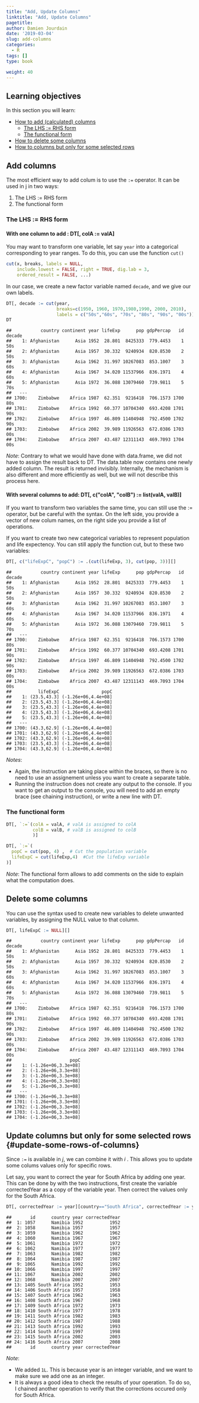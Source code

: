 ```yaml
---
title: "Add, Update Columns"
linktitle: "Add, Update Columns"
pagetitle: 
author: Damien Jourdain
date: '2019-03-04'
slug: add-columns
categories:
  - R
tags: []
type: book

weight: 40
---
```





## Learning objectives

In this section you will learn:

+ [How to add (calculated) columns](#add-columns)
  + [The LHS := RHS form](#the-lhs-rhs-form)
  + [The functional form](#the-functional-form)
+ [How to delete some columns](#delete-some-columns)
+ [How to columns but only for some selected rows](#update-some-rows-of-columns)

## Add columns

The most efficient way to add colum is to use the `:=` operator. It can be used in j in two ways:

1.  The LHS := RHS form
2.  The functional form


### The LHS := RHS form
#### With one column to add : DT[, colA := valA]

You may want to transform one variable, let say `year` into a categorical corresponding to year ranges. To do this, you can use the function `cut()`


```r
cut(x, breaks, labels = NULL,
    include.lowest = FALSE, right = TRUE, dig.lab = 3,
    ordered_result = FALSE, ...)
```

In our case, we create a new factor variable named `decade`, and we give our own labels.


```r
DT[, decade := cut(year, 
                   breaks=c(1950, 1960, 1970,1980,1990, 2000, 2010), 
                   labels = c("50s","60s", "70s", "80s", "90s", "00s"))]
DT
```

```
##           country continent year lifeExp      pop gdpPercap   id decade
##    1: Afghanistan      Asia 1952  28.801  8425333  779.4453    1    50s
##    2: Afghanistan      Asia 1957  30.332  9240934  820.8530    2    50s
##    3: Afghanistan      Asia 1962  31.997 10267083  853.1007    3    60s
##    4: Afghanistan      Asia 1967  34.020 11537966  836.1971    4    60s
##    5: Afghanistan      Asia 1972  36.088 13079460  739.9811    5    70s
##   ---                                                                  
## 1700:    Zimbabwe    Africa 1987  62.351  9216418  706.1573 1700    80s
## 1701:    Zimbabwe    Africa 1992  60.377 10704340  693.4208 1701    90s
## 1702:    Zimbabwe    Africa 1997  46.809 11404948  792.4500 1702    90s
## 1703:    Zimbabwe    Africa 2002  39.989 11926563  672.0386 1703    00s
## 1704:    Zimbabwe    Africa 2007  43.487 12311143  469.7093 1704    00s
```

_Note_: Contrary to what we would have done with data.frame, we did not have to assign the result back to DT. The data.table now contains one newly added column. The result is returned invisibly. Internally, the mechanism is also different and more efficiently as well, but we will not describe this process here. 

#### With several columns to add: DT[, c("colA", "colB") := list(valA, valB)]

If you want to transform two variables  the same time, you can still use the := operator, but be careful with the syntax. On the left side, you provide a vector of new colum names, on the right side you provide a list of operations.

If you want to create two new categorical variables to represent population and life expectency. You can still apply the function cut, but to these two variables:


```r
DT[, c("lifeExpC", "popC") := .(cut(lifeExp, 3), cut(pop, 3))][]
```

```
##           country continent year lifeExp      pop gdpPercap   id decade
##    1: Afghanistan      Asia 1952  28.801  8425333  779.4453    1    50s
##    2: Afghanistan      Asia 1957  30.332  9240934  820.8530    2    50s
##    3: Afghanistan      Asia 1962  31.997 10267083  853.1007    3    60s
##    4: Afghanistan      Asia 1967  34.020 11537966  836.1971    4    60s
##    5: Afghanistan      Asia 1972  36.088 13079460  739.9811    5    70s
##   ---                                                                  
## 1700:    Zimbabwe    Africa 1987  62.351  9216418  706.1573 1700    80s
## 1701:    Zimbabwe    Africa 1992  60.377 10704340  693.4208 1701    90s
## 1702:    Zimbabwe    Africa 1997  46.809 11404948  792.4500 1702    90s
## 1703:    Zimbabwe    Africa 2002  39.989 11926563  672.0386 1703    00s
## 1704:    Zimbabwe    Africa 2007  43.487 12311143  469.7093 1704    00s
##          lifeExpC                popC
##    1: (23.5,43.3] (-1.26e+06,4.4e+08]
##    2: (23.5,43.3] (-1.26e+06,4.4e+08]
##    3: (23.5,43.3] (-1.26e+06,4.4e+08]
##    4: (23.5,43.3] (-1.26e+06,4.4e+08]
##    5: (23.5,43.3] (-1.26e+06,4.4e+08]
##   ---                                
## 1700: (43.3,62.9] (-1.26e+06,4.4e+08]
## 1701: (43.3,62.9] (-1.26e+06,4.4e+08]
## 1702: (43.3,62.9] (-1.26e+06,4.4e+08]
## 1703: (23.5,43.3] (-1.26e+06,4.4e+08]
## 1704: (43.3,62.9] (-1.26e+06,4.4e+08]
```

_Notes_:

+ Again, the instruction are taking place within the braces, so there is no need to use an assignement unless you want to create a separate table.
+ Running the instruction does not create any output to the console. If you want to get an output to the console, you will need to add an empty brace (see chaining instruction), or write a new line with DT.


### The functional form


```r
DT[, `:=`(colA = valA, # valA is assigned to colA
          colB = valB, # valB is assigned to colB
          )]
```


```r
DT[, `:=`(
  popC = cut(pop, 4) ,  # Cut the population variable 
  lifeExpC = cut(lifeExp,4)  #Cut the lifeExp variable
)]
```

_Note_: The functional form allows to add comments on the side to explain what the computation does. 


## Delete some columns

You can use the syntax used to create new variables to delete unwanted variables, by assigning the NULL value to that column.


```r
DT[, lifeExpC := NULL][]
```

```
##           country continent year lifeExp      pop gdpPercap   id decade
##    1: Afghanistan      Asia 1952  28.801  8425333  779.4453    1    50s
##    2: Afghanistan      Asia 1957  30.332  9240934  820.8530    2    50s
##    3: Afghanistan      Asia 1962  31.997 10267083  853.1007    3    60s
##    4: Afghanistan      Asia 1967  34.020 11537966  836.1971    4    60s
##    5: Afghanistan      Asia 1972  36.088 13079460  739.9811    5    70s
##   ---                                                                  
## 1700:    Zimbabwe    Africa 1987  62.351  9216418  706.1573 1700    80s
## 1701:    Zimbabwe    Africa 1992  60.377 10704340  693.4208 1701    90s
## 1702:    Zimbabwe    Africa 1997  46.809 11404948  792.4500 1702    90s
## 1703:    Zimbabwe    Africa 2002  39.989 11926563  672.0386 1703    00s
## 1704:    Zimbabwe    Africa 2007  43.487 12311143  469.7093 1704    00s
##                      popC
##    1: (-1.26e+06,3.3e+08]
##    2: (-1.26e+06,3.3e+08]
##    3: (-1.26e+06,3.3e+08]
##    4: (-1.26e+06,3.3e+08]
##    5: (-1.26e+06,3.3e+08]
##   ---                    
## 1700: (-1.26e+06,3.3e+08]
## 1701: (-1.26e+06,3.3e+08]
## 1702: (-1.26e+06,3.3e+08]
## 1703: (-1.26e+06,3.3e+08]
## 1704: (-1.26e+06,3.3e+08]
```

## Update columns but only for some selected rows {#update-some-rows-of-columns}

Since `:=` is available in *j*, we can combine it with *i* . This allows you to update some colums values only for specific rows.

Let say, you want to correct the year for South Africa by adding one year. This can be done by with the two instructions, first create the variable correctedYear as a copy of the variable year. Then correct the values only for the South Africa. 


```r
DT[, correctedYear := year][country=="South Africa", correctedYear := year +1L][country %in% c("South Africa", "Namibia"), .(id, country, year, correctedYear)]
```

```
##       id      country year correctedYear
##  1: 1057      Namibia 1952          1952
##  2: 1058      Namibia 1957          1957
##  3: 1059      Namibia 1962          1962
##  4: 1060      Namibia 1967          1967
##  5: 1061      Namibia 1972          1972
##  6: 1062      Namibia 1977          1977
##  7: 1063      Namibia 1982          1982
##  8: 1064      Namibia 1987          1987
##  9: 1065      Namibia 1992          1992
## 10: 1066      Namibia 1997          1997
## 11: 1067      Namibia 2002          2002
## 12: 1068      Namibia 2007          2007
## 13: 1405 South Africa 1952          1953
## 14: 1406 South Africa 1957          1958
## 15: 1407 South Africa 1962          1963
## 16: 1408 South Africa 1967          1968
## 17: 1409 South Africa 1972          1973
## 18: 1410 South Africa 1977          1978
## 19: 1411 South Africa 1982          1983
## 20: 1412 South Africa 1987          1988
## 21: 1413 South Africa 1992          1993
## 22: 1414 South Africa 1997          1998
## 23: 1415 South Africa 2002          2003
## 24: 1416 South Africa 2007          2008
##       id      country year correctedYear
```

_Note_: 

+ We added `1L`. This is because year is an integer variable, and we want to make sure we add one as an integer. 
+ It is always a good idea to check the results of your operation. To do so, I chained another operation to verify that the corrections occured only for South Africa. 






